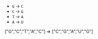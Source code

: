 - `G` -> `C`
- `C` -> `G`
- `T` -> `A`
- `A` -> `U`

["G","C","T","A","C"] => ["C","G","A","U","G"]
